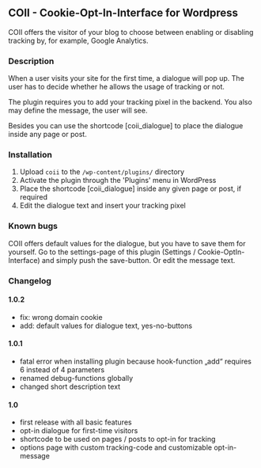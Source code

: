 ## COII - Cookie-Opt-In-Interface for Wordpress

COII offers the visitor of your blog to choose between enabling or disabling tracking by, for example, Google Analytics.

### Description

When a user visits your site for the first time, a dialogue will pop up. The user has to decide whether he allows the usage of tracking or not.

The plugin requires you to add your tracking pixel in the backend. You also may define the message, the user will see.

Besides you can use the shortcode [coii_dialogue] to place the dialogue inside any page or post.

### Installation

1. Upload `coii` to the `/wp-content/plugins/` directory
2. Activate the plugin through the 'Plugins' menu in WordPress
3. Place the shortcode [coii_dialogue] inside any given page or post, if required
4. Edit the dialogue text and insert your tracking pixel

### Known bugs

COII offers default values for the dialogue, but you have to save them for yourself. Go to the settings-page of this plugin (Settings / Cookie-OptIn-Interface) and simply push the save-button. Or edit the message text. 

### Changelog

#### 1.0.2
* fix: wrong domain cookie
* add: default values for dialogue text, yes-no-buttons 

#### 1.0.1
* fatal error when installing plugin because hook-function „add“
requires 6 instead of 4 parameters
* renamed debug-functions globally
* changed short description text

#### 1.0 
* first release with all basic features
* opt-in dialogue for first-time visitors
* shortcode to be used on pages / posts to opt-in for tracking
* options page with custom tracking-code and customizable opt-in-message